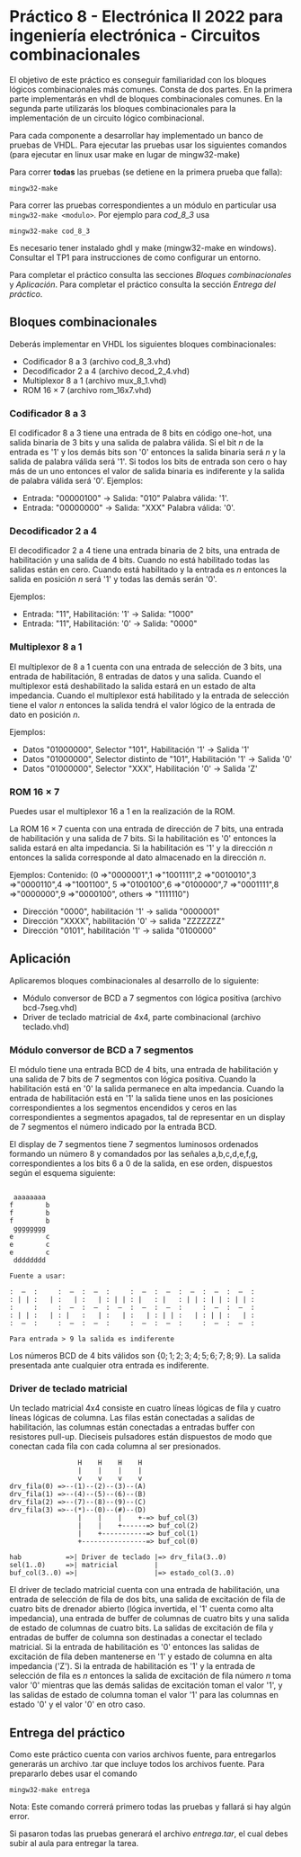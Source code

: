 # Práctico 8 - Electrónica II 2022 para ingeniería electrónica - Circuitos combinacionales

El objetivo de este práctico es conseguir familiaridad con los bloques lógicos combinacionales más comunes. Consta de dos partes. En la primera parte implementarás en vhdl de bloques combinacionales comunes. En la segunda parte utilizarás los bloques combinacionales para la implementación de un circuito lógico combinacional.

Para cada componente a desarrollar hay implementado un banco de pruebas de VHDL. Para ejecutar las pruebas usar los siguientes comandos (para ejecutar en linux usar make en lugar de mingw32-make)

Para correr **todas** las pruebas (se detiene en la primera prueba que falla):

```
mingw32-make
```

Para correr las pruebas correspondientes a un módulo en particular usa ```mingw32-make <modulo>```. Por ejemplo para *cod_8_3* usa

```
mingw32-make cod_8_3
```

Es necesario tener instalado ghdl y make (mingw32-make en windows). Consultar el TP1 para instrucciones de como configurar un entorno.

Para completar el práctico consulta las secciones *Bloques combinacionales* y *Aplicación*. Para completar el práctico consulta la sección *Entrega del práctico*.

## Bloques combinacionales

Deberás implementar en VHDL los siguientes bloques combinacionales:

- Codificador $8$ a $3$ (archivo cod_8_3.vhd)
- Decodificador $2$ a $4$ (archivo decod_2_4.vhd)
- Multiplexor $8$ a $1$ (archivo mux_8_1.vhd)
- ROM $16\times 7$ (archivo rom_16x7.vhd)


### Codificador $8$ a $3$

El codificador $8$ a $3$ tiene una entrada de $8$ bits en código one-hot, una salida binaria de $3$ bits y una salida de palabra válida. Si el bit $n$ de la entrada es '1' y los demás bits son '0' entonces la salida binaria será $n$ y la salida de palabra válida será '1'. Si todos los bits de entrada son cero o hay más de un uno entonces el valor de salida binaria es indiferente y la salida de palabra válida será '0'. 
Ejemplos:
- Entrada: "00000100" -> Salida: "010" Palabra válida: '1'.
- Entrada: "00000000" -> Salida: "XXX" Palabra válida: '0'.

### Decodificador $2$ a $4$

El decodificador $2$ a $4$ tiene una entrada binaria de $2$ bits, una entrada de habilitación y una salida de $4$ bits. Cuando no está habilitado todas las salidas están en cero. Cuando está habilitado y la entrada es $n$ entonces la salida en posición $n$ será '1' y todas las demás serán '0'.

Ejemplos:
- Entrada: "11", Habilitación: '1' -> Salida: "1000"
- Entrada: "11", Habilitación: '0' -> Salida: "0000"

### Multiplexor $8$ a $1$

El multiplexor de $8$ a $1$ cuenta con una entrada de selección de $3$ bits, una entrada de habilitación, $8$ entradas de datos y una salida. Cuando el multiplexor está deshabilitado la salida estará en un estado de alta impedancia. Cuando el multiplexor está habilitado y la entrada de selección tiene el valor $n$ entonces la salida tendrá el valor lógico de la entrada de dato en posición $n$.

Ejemplos:
- Datos "01000000", Selector "101", Habilitación '1' -> Salida '1'
- Datos "01000000", Selector distinto de "101", Habilitación '1' -> Salida '0'
- Datos "01000000", Selector "XXX", Habilitación '0' -> Salida 'Z'

### ROM $16\times 7$

Puedes usar el multiplexor 16 a 1 en la realización de la ROM.

La ROM $16\times 7$ cuenta con una entrada de dirección de $7$ bits, una entrada de habilitación y una salida de $7$ bits. Si la habilitación es '0' entonces la salida estará en alta impedancia. Si la habilitación es '1' y la dirección $n$ entonces la salida corresponde al dato almacenado en la dirección $n$.

Ejemplos:
Contenido:  (0 =>"0000001",1 =>"1001111",2 =>"0010010",3 =>"0000110",4 =>"1001100",
             5 =>"0100100",6 =>"0100000",7 =>"0001111",8 =>"0000000",9 =>"0000100",
             others => "1111110")

- Dirección "0000", habilitación '1' -> salida "0000001"
- Dirección "XXXX", habilitación '0' -> salida "ZZZZZZZ"
- Dirección "0101", habilitación '1' -> salida "0100000"

## Aplicación

Aplicaremos bloques combinacionales al desarrollo de lo siguiente:

- Módulo conversor de BCD a 7 segmentos con lógica positiva (archivo bcd-7seg.vhd)
- Driver de teclado matricial de 4x4, parte combinacional (archivo teclado.vhd)

### Módulo conversor de BCD a 7 segmentos

El módulo tiene una entrada BCD de $4$ bits, una entrada de habilitación y una salida de $7$ bits de 7 segmentos con lógica positiva. Cuando la habilitación está en '0' la salida permanece en alta impedancia. Cuando la entrada de habilitación está en '1' la salida tiene unos en las posiciones correspondientes a los segmentos encendidos y ceros en las correspondientes a segmentos apagados, tal de representar en un display de 7 segmentos el número indicado por la entrada BCD.

El display de 7 segmentos tiene 7 segmentos luminosos ordenados formando un número 8 y comandados por las señales a,b,c,d,e,f,g, correspondientes a los bits 6 a 0 de la salida, en ese orden, dispuestos según el esquema siguiente:

```

 aaaaaaaa 
f        b
f        b
f        b
 gggggggg 
e        c
e        c
e        c
 dddddddd 

Fuente a usar:

:  —  :     :  —  :  —  :     :  —  :  —  :  —  :  —  :  —  : 
: | | :   | :   | :   | : | | : |   : |   : | | : | | : | | :
:     :     :  —  :  —  :  —  :  —  :  —  :     :  —  :  —  :
: | | :   | : |   :   | :   | :   | : | | :   | : | | :   | :
:  —  :     :  —  :  —  :     :  —  :  —  :     :  —  :  —  :

Para entrada > 9 la salida es indiferente
```

Los números BCD de $4$ bits válidos son $\{0;1;2;3;4;5;6;7;8;9\}$. La salida presentada ante cualquier otra entrada es indiferente.

### Driver de teclado matricial

Un teclado matricial 4x4 consiste en cuatro líneas lógicas de fila y cuatro líneas lógicas de columna. Las filas están conectadas a salidas de habilitación, las columnas están conectadas a entradas buffer con resistores pull-up. Dieciseis pulsadores están dispuestos de modo que conectan cada fila con cada columna al ser presionados.

```
                 H    H    H    H
                 |    |    |    |
                 v    v    v    v
drv_fila(0) =>--(1)--(2)--(3)--(A)
drv_fila(1) =>--(4)--(5)--(6)--(B)
drv_fila(2) =>--(7)--(8)--(9)--(C)
drv_fila(3) =>--(*)--(0)--(#)--(D)
                 |    |    |    +-=> buf_col(3)
                 |    |    +------=> buf_col(2)
                 |    +-----------=> buf_col(1)
                 +----------------=> buf_col(0)

hab           =>| Driver de teclado |=> drv_fila(3..0)
sel(1..0)     =>| matricial         |
buf_col(3..0) =>|                   |=> estado_col(3..0)

```

El driver de teclado matricial cuenta con una entrada de habilitación, una entrada de selección de fila de dos bits, una salida de excitación de fila de cuatro bits de drenador abierto (lógica invertida, el '1' cuenta como alta impedancia), una entrada de buffer de columnas de cuatro bits y una salida de estado de columnas de cuatro bits. La salidas de excitación de fila y entradas de buffer de columna son destinadas a conectar el teclado matricial. Si la entrada de habilitación es '0' entonces las salidas de excitación de fila deben mantenerse en '1' y estado de columna en alta impedancia ('Z'). Si la entrada de habilitación es '1' y la entrada de selección de fila es $n$ entonces la salida de excitación de fila número $n$ toma valor '0' mientras que las demás salidas de excitación toman el valor '1', y las salidas de estado de columna toman el valor '1' para las columnas en estado '0' y el valor '0' en otro caso.

## Entrega del práctico

Como este práctico cuenta con varios archivos fuente, para entregarlos generarás un archivo .tar que incluye todos los archivos fuente. Para prepararlo debes usar el comando

```
mingw32-make entrega
```

Nota: Este comando correrá primero todas las pruebas y fallará si hay algún error.

Si pasaron todas las pruebas generará el archivo *entrega.tar*, el cual debes subir al aula para entregar la tarea.

